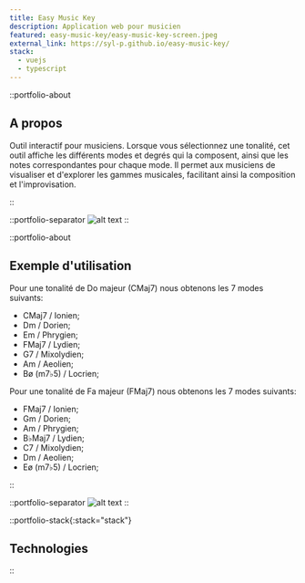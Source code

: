 ```yaml
---
title: Easy Music Key
description: Application web pour musicien
featured: easy-music-key/easy-music-key-screen.jpeg
external_link: https://syl-p.github.io/easy-music-key/
stack:
  - vuejs
  - typescript
---
```


::portfolio-about

## A propos

Outil interactif pour musiciens. Lorsque vous sélectionnez une tonalité, cet outil affiche les différents modes et degrés qui la composent, ainsi que les notes correspondantes pour chaque mode. Il permet aux musiciens de visualiser et d'explorer les gammes musicales, facilitant ainsi la composition et l'improvisation.

::

::portfolio-separator
![alt text](/img/portfolio/easy-music-key/easy-music-key-screen-design.png)
::

::portfolio-about

## Exemple d'utilisation

Pour une tonalité de Do majeur (CMaj7) nous obtenons les 7 modes suivants:

- CMaj7 / Ionien;
- Dm / Dorien;
- Em / Phrygien;
- FMaj7 / Lydien;
- G7 / Mixolydien;
- Am / Aeolien;
- Bø (m7♭5) / Locrien;

Pour une tonalité de Fa majeur (FMaj7) nous obtenons les 7 modes suivants:

- FMaj7 / Ionien;
- Gm / Dorien;
- Am / Phrygien;
- B♭Maj7 / Lydien;
- C7 / Mixolydien;
- Dm / Aeolien;
- Eø (m7♭5) / Locrien;

::

::portfolio-separator
![alt text](/img/portfolio/easy-music-key/screen-1-easy-music-key.jpeg)
::

::portfolio-stack{:stack="stack"}

## Technologies

::

